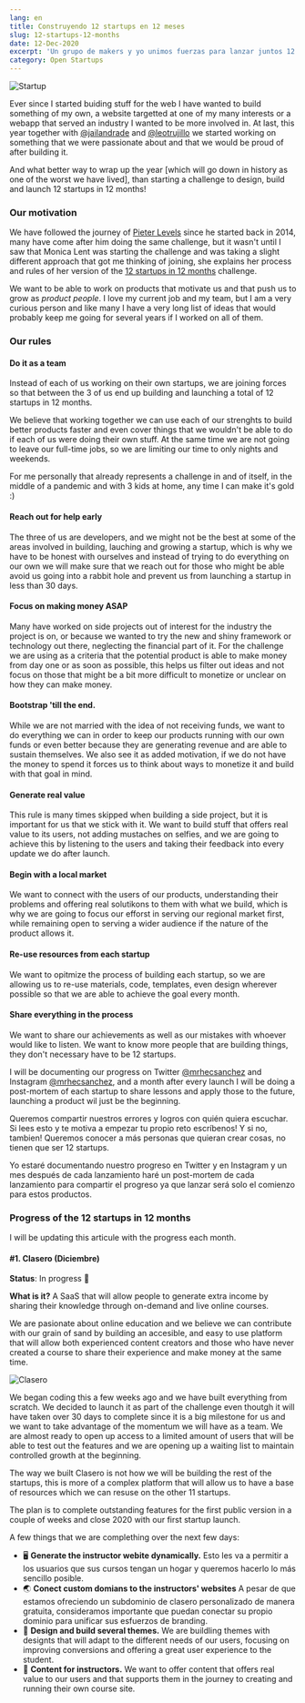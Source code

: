 ```yaml
---
lang: en
title: Construyendo 12 startups en 12 meses
slug: 12-startups-12-months
date: 12-Dec-2020
excerpt: 'Un grupo de makers y yo unimos fuerzas para lanzar juntos 12 OPEN startups a lo largo de un año'
category: Open Startups
---
```


![Startup](/assets/img/12-mexican-startups.jpg)

Ever since I started buiding stuff for the web I have wanted to build something of my own, a website targetted at one of my many interests or a webapp that served an industry I wanted to be more involved in. At last, this year together with [@jailandrade](https://twitter.com/jailandrade) and [@leotrujillo](https://twitter.com/elgatoironico) we started working on something that we were passionate about and that we would be proud of after building it.

And what better way to wrap up the year [which will go down in history as one of the worst we have lived], than starting a challenge to design, build and launch 12 startups in 12 months!

### Our motivation

We have followed the journey of [Pieter Levels](https://levels.io/12-startups-12-months/) since he started back in 2014, many have come after him doing the same challenge, but it wasn't until I saw that Monica Lent was starting the challenge and was taking a slight different approach that got me thinking of joining, she explains her process and rules of her version of the [12 startups in 12 months](https://monicalent.com/12x-startup/) challenge.

We want to be able to work on products that motivate us and that push us to grow as _product people_. I love my current job and my team, but I am a very curious person and like many I have a very long list of ideas that would probably keep me going for several years if I worked on all of them.

### Our rules

#### Do it as a team

Instead of each of us working on their own startups, we are joining forces so that between the 3 of us end up building and launching a total of 12 startups in 12 months.

We believe that working together we can use each of our strenghts to build better products faster and even cover things that we wouldn't be able to do if each of us were doing their own stuff. At the same time we are not going to leave our full-time jobs, so we are limiting our time to only nights and weekends.

For me personally that already represents a challenge in and of itself, in the middle of a pandemic and with 3 kids at home, any time I can make it's gold :)

#### Reach out for help early

The three of us are developers, and we might not be the best at some of the areas involved in building, lauching and growing a startup, which is why we have to be honest with ourselves and instead of trying to do everything on our own we will make sure that we reach out for those who might be able avoid us going into a rabbit hole and prevent us from launching a startup in less than 30 days.

#### Focus on making money ASAP

Many have worked on side projects out of interest for the industry the project is on, or because we wanted to try the new and shiny framework or technology out there, neglecting the financial part of it. For the challenge we are using as a criteria that the potential product is able to make money from day one or as soon as possible, this helps us filter out ideas and not focus on those that might be a bit more difficult to monetize or unclear on how they can make money.

#### Bootstrap 'till the end.

While we are not married with the idea of not receiving funds, we want to do everything we can in order to keep our products running with our own funds or even better because they are generating revenue and are able to sustain themselves.
We also see it as added motivation, if we do not have the money to spend it forces us to think about ways to monetize it and build with that goal in mind.

#### Generate real value

This rule is many times skipped when building a side project, but it is important for us that we stick with it. We want to build stuff that offers real value to its users, not adding mustaches on selfies, and we are going to achieve this by listening to the users and taking their feedback into every update we do after launch.

#### Begin with a local market

We want to connect with the users of our products, understanding their problems and offering real solutikons to them with what we build, which is why we are going to focus our efforst in serving our regional market first, while remaining open to serving a wider audience if the nature of the product allows it.

#### Re-use resources from each startup

We want to opitmize the process of building each startup, so we are allowing us to re-use materials, code, templates, even design wherever possible so that we are able to achieve the goal every month.

#### Share everything in the process

We want to share our achievements as well as our mistakes with whoever would like to listen. We want to know more people that are building things, they don't necessary have to be 12 startups.

I will be documenting our progress on Twitter [@mrhecsanchez](https://twitter.com/mrhecsanchez) and Instagram [@mrhecsanchez](https://instagram.com/mrhecsanchez), and a month after every launch I will be doing a post-mortem of each startup to share lessons and apply those to the future, launching a product wil just be the beginning.

Queremos compartir nuestros errores y logros con quién quiera escuchar. Si lees esto y te motiva a empezar tu propio reto escríbenos! Y si no, tambien! Queremos conocer a más personas que quieran crear cosas, no tienen que ser 12 startups.

Yo estaré documentando nuestro progreso en Twitter y en Instagram y un mes después de cada lanzamiento haré un post-mortem de cada lanzamiento para compartir el progreso ya que lanzar será solo el comienzo para estos productos.

### Progress of the 12 startups in 12 months

I will be updating this articule with the progress each month.

#### #1. Clasero (Diciembre)

**Status**: In progress 🚧

**What is it?**
A SaaS that will allow people to generate extra income by sharing their knowledge through on-demand and live online courses.

We are pasionate about online education and we believe we can contribute with our grain of sand by building an accesible, and easy to use platform that will allow both experienced content creators and those who have never created a course to share their experience and make money at the same time.

![Clasero](/assets/img/clasero.png)

We began coding this a few weeks ago and we have built everything from scratch. We decided to launch it as part of the challenge even thoutgh it will have taken over 30 days to complete since it is a big milestone for us and we want to take advantage of the momentum we will have as a team. We are almost ready to open up access to a limited amount of users that will be able to test out the features and we are opening up a waiting list to maintain controlled growth at the beginning.

The way we built Clasero is not how we will be building the rest of the startups, this is more of a complex platform that will allow us to have a base of resources which we can resuse on the other 11 startups.

The plan is to complete outstanding features for the first public version in a couple of weeks and close 2020 with our first startup launch.

A few things that we are complething over the next few days:

- 🖥 **Generate the instructor webite dynamically.**
  Esto les va a permitir a los usuarios que sus cursos tengan un hogar y queremos hacerlo lo más sencillo posible.
- 🌏 **Conect custom domians to the instructors' websites** A pesar de que estamos ofreciendo un subdominio de clasero personalizado de manera gratuita, consideramos importante que puedan conectar su propio dominio para unificar sus esfuerzos de branding.
- 🎨 **Design and build several themes.**
  We are buildling themes with designts that will adapt to the different needs of our users, focusing on improving conversions and offering a great user experience to the student.
- 📝 **Content for instructors.**
  We want to offer content that offers real value to our users and that supports them in the journey to creating and running their own course site.
